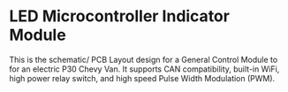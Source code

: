 # LED Microcontroller Indicator Module
This is the schematic/ PCB Layout design for a General Control Module to for an  electric P30 Chevy Van. It supports CAN compatibility, built-in WiFi, high power relay switch, and high speed Pulse Width Modulation (PWM). 

